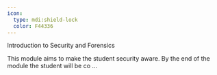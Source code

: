 ```yaml
---
icon:
  type: mdi:shield-lock
  color: F44336
---
```


Introduction to Security and Forensics

This module aims to make the student security aware. By the end of the module the student will be co ... 
